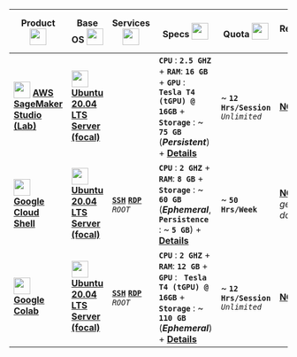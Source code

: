 | **Product** <sub><img src="https://github.com/Azathothas/BugGPT-Tools/assets/58171889/192d904f-4355-4f19-9fb7-9e72ca0148d8" width="30" height="30"></sub> | **Base OS** <sub><img src="https://github.com/Azathothas/BugGPT-Tools/assets/58171889/634b9688-5166-40dc-9fc7-d8e0eae55829" width="30" height="30">|**Services** <sub><img src="https://github.com/Azathothas/BugGPT-Tools/assets/58171889/21824797-a0fe-4770-87e4-5ab3bd57b414" width="30" height="30"></sub>  |**Specs** <sub><img src="https://github.com/Azathothas/BugGPT-Tools/assets/58171889/a835a2e4-4485-476f-8ed6-a5f2497ef4e7" width="30" height="30"></sub> | **Quota** <sub><img src="https://github.com/Azathothas/BugGPT-Tools/assets/58171889/1e824050-4f76-404d-9fb2-d29b73c2b1f8" width="30" height="30"></sub> | **Card Requirement** <sub><img src="https://github.com/Azathothas/BugGPT-Tools/assets/58171889/cf089e95-49d8-4bda-b4b8-f9a8b796f94c" width="30" height="30"></sub> |
|---------------------------------|---------------------------------|--------------------------|----------------------|-------------------------|-------------------|
|<sub><img src="https://github.com/Azathothas/BugGPT-Tools/assets/58171889/0eacb57a-972e-41fd-ae58-e0bccb8c42e9" width="30" height="30"></sub> [**AWS SageMaker Studio (Lab)**](https://github.com/Azathothas/BugGPT-Tools/edit/main/free-tiers/VPS/AWS%20SageMaker%20Studio%20(Lab)) |  <sub><img src="https://github.com/Azathothas/BugGPT-Tools/assets/58171889/416592ac-8152-4d77-92da-588e781e52d3" width="30" height="30"></sub> [**Ubuntu 20.04 LTS Server (focal)**](https://releases.ubuntu.com/focal/) | | **`CPU`** : **`2.5 GHZ`** + **`RAM`**: **`16 GB`** + **`GPU`** : **` Tesla T4 (tGPU) @ 16GB`** + **`Storage`** : ~ **`75 GB`** (***Persistent***) + [**Details**](https://github.com/Azathothas/BugGPT-Tools/tree/main/free-tiers/VPS/AWS%20SageMaker%20Studio%20(Lab)#about-intro--setup) | ~ **`12`** **`Hrs/Session`** _`Unlimited`_ | [**NO**](https://studiolab.sagemaker.aws/faq)|
|<sub><img src="https://github.com/Azathothas/BugGPT-Tools/assets/58171889/2044666f-b316-4e7e-9f04-fabbf71dd59c" width="30" height="30"></sub> [**Google Cloud Shell**](https://github.com/Azathothas/BugGPT-Tools/tree/main/free-tiers/VPS/Google%20Cloud%20Shell) | <sub><img src="https://github.com/Azathothas/BugGPT-Tools/assets/58171889/416592ac-8152-4d77-92da-588e781e52d3" width="30" height="30"></sub> [**Ubuntu 20.04 LTS Server (focal)**](https://releases.ubuntu.com/focal/) | [**`SSH`**](https://github.com/Azathothas/BugGPT-Tools/tree/main/free-tiers/VPS/Google%20Cloud%20Shell#ssh) [**`RDP`**](https://github.com/Azathothas/BugGPT-Tools/tree/main/free-tiers/VPS/Google%20Cloud%20Shell#remote-desktop) _`ROOT`_ | **`CPU`** : **`2 GHZ`** + **`RAM`**: **`8 GB`**  + **`Storage`** : ~ **`60 GB`** (***Ephemeral***, **`Persistence`** : ~ **`5 GB`**) + [**Details**](https://github.com/Azathothas/BugGPT-Tools/tree/main/free-tiers/VPS/Google%20Cloud%20Shell#about-intro--setup) | ~ **`50`** **`Hrs/Week`** | [**NO**](https://cloud.google.com/shell/docs/quotas-limits) (_But you get **2X** if you do_) |
|<sub><img src="https://github.com/Azathothas/BugGPT-Tools/assets/58171889/c5f9cdca-cfb8-4a57-bd5e-c1b60ca26822" width="30" height="30"></sub> [**Google Colab**](https://github.com/Azathothas/BugGPT-Tools/tree/main/free-tiers/VPS/Google%20Colab) | <sub><img src="https://github.com/Azathothas/BugGPT-Tools/assets/58171889/416592ac-8152-4d77-92da-588e781e52d3" width="30" height="30"></sub> [**Ubuntu 20.04 LTS Server (focal)**](https://releases.ubuntu.com/focal/) |[**`SSH`**](https://github.com/Azathothas/BugGPT-Tools/tree/main/free-tiers/VPS/Google%20Colab#ssh) [**`RDP`**](https://github.com/Azathothas/BugGPT-Tools/blob/main/free-tiers/VPS/Google%20Colab/README.md#rdp)  _`ROOT`_ | **`CPU`** : **`2 GHZ`** + **`RAM`**: **`12 GB`** + **`GPU`** : **` Tesla T4 (tGPU) @ 16GB`** + **`Storage`** : ~ **`110 GB`** (***Ephemeral***) + [**Details**](https://github.com/Azathothas/BugGPT-Tools/blob/main/free-tiers/VPS/Google%20Colab/README.md#about-intro--setup) | ~ **`12`** **`Hrs/Session`** _`Unlimited`_ | [**NO**](https://research.google.com/colaboratory/faq.html)|
